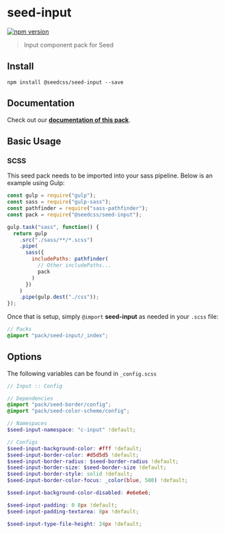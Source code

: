 # seed-input

[![npm version](https://badge.fury.io/js/%40seedcss%2Fseed-input.svg)](https://badge.fury.io/js/%40seedcss%2Fseed-input)

> Input component pack for Seed

## Install

```
npm install @seedcss/seed-input --save
```

## Documentation

Check out our **[documentation of this pack](http://developer.helpscout.net/seed/packs/seed-input/)**.

## Basic Usage

### SCSS

This seed pack needs to be imported into your sass pipeline. Below is an example using Gulp:

```javascript
const gulp = require("gulp");
const sass = require("gulp-sass");
const pathfinder = require("sass-pathfinder");
const pack = require("@seedcss/seed-input");

gulp.task("sass", function() {
  return gulp
    .src("./sass/**/*.scss")
    .pipe(
      sass({
        includePaths: pathfinder(
          // Other includePaths...
          pack
        )
      })
    )
    .pipe(gulp.dest("./css"));
});
```

Once that is setup, simply `@import` **seed-input** as needed in your `.scss` file:

```scss
// Packs
@import "pack/seed-input/_index";
```



## Options

The following variables can be found in `_config.scss`

```scss
// Input :: Config

// Dependencies
@import "pack/seed-border/config";
@import "pack/seed-color-scheme/config";

// Namespaces
$seed-input-namespace: "c-input" !default;

// Configs
$seed-input-background-color: #fff !default;
$seed-input-border-color: #d5d5d5 !default;
$seed-input-border-radius: $seed-border-radius !default;
$seed-input-border-size: $seed-border-size !default;
$seed-input-border-style: solid !default;
$seed-input-border-color-focus: _color(blue, 500) !default;

$seed-input-background-color-disabled: #e6e6e6;

$seed-input-padding: 0 8px !default;
$seed-input-padding-textarea: 8px !default;

$seed-input-type-file-height: 24px !default;

```